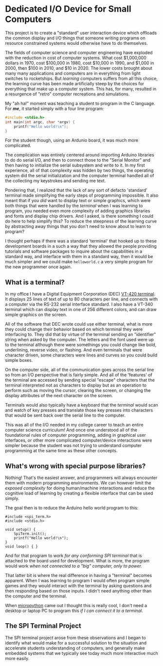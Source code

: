 Dedicated I/O Device for Small Computers
========================================

This project is to create a "standard" user interaction device which offloads the
common display and I/O things that someone writing programs on resource constrained
systems would otherwise have to do themselves.

The fields of computer science and computer engineering have exploded with the
reduction in cost of computer systems. What cost $1,000,000 dollars in 1970, cost
$100,000 in 1980, cost $10,000 in 1990, and $1,000 in 2000, then $100 in 2010,
and $10 in 2020. The lower costs brought about many many applications and computers
are in everything from light switches to rocketships. But _learning_ computers
suffers from all this choice, the learning curve has been made artificially steep
by the choices for everything that make up a computer system. This has, for many,
resulted in a resurgence of "retro" computer recreations and simulations.

My "ah ha!" moment was teaching a student to program in the C language. For **_me_**,
it started simply with a four line program:
```C
#include <stdio.h>
int main(int argc, char *argv) {
    printf("Hello world!\n");
}
```
For the student though, using an Ardunio board, it was much more complicated.

The complication was entirely centered around importing Arduino libraries to do
do serial I/O, and then to connect those to the "Serial Monitor" and then having to
initialize the serial subsystem and write to it. In my first experience, all of that
complexity was hidden by two things, the operating system did the serial initialization
and the computer terminal handled all of the collecting my keystrokes and sending me
text.

Pondering that, I realized that the lack of any sort of defacto 'standard' terminal
made simplifying the early steps of programming impossible. It also meant that if you
_did_ want to display text or simple graphics, which were both things that were handled
by the _terminal_ when I was learning to program, you needed even more complexity of
adding graphics libraries and fonts and display chip drivers. And I asked, is there
something I could do here to help simplify this? To reduce the steepness of the learning
curve by abstracting away things that you don't need to know about to learn to program?

I thought perhaps if there was a standard 'terminal' that hooked up to these development
boards in a such a way that they allowed the people providing tutorials and software
packages to inquire about the capabilities in a standard way, and interface with them
in a standard way, then it would be much simpler and we could make `helloworld.c` a
very simple program for the new programmer once again.

## What is a terminal?

In my office I have a Digital Equipment Corporation (DEC) [VT-420 terminal](https://en.wikipedia.org/wiki/VT420).
It displays 25 lines of text of up to 80 characters per line, and connects with a computer via the
RS-232 serial interface standard. I also have a VT-340 terminal which can display
text in one of 256 different colors, and can draw simple graphics on the screen.

All of the software that DEC wrote could use either terminal, what is more they could change their behavior
based on which terminal they were interfacing to. They did that by virtue of the terminal sending an
"identifier" string when asked by the computer. The letters and the font used were up to the terminal
although there were somethings you could change like bold, underlining, reverse video, or flashing. And
even terminals that were character driven, some characters were lines and curves so you could build simple
boxes. 

On the computer side, all of the communication goes across the serial line so from an I/O perspective that
is fairly simple. And all of the 'features' of the terminal are accessed by sending special "escape" characters
that the  terminal interpreted not as characters to display but as an operation to perform such as moving
the cursor, clearing the screen, or changing the display attributes of the next character on the screen.

Terminals would also typically have a keyboard that the _terminal_ would scan and watch of key presses and
translate those key presses into characters that would be sent back over the serial line to the computer.

This was all of the I/O needed in my college career to teach an entire computer science curriculum! And
once one understood all of the foundational rules of computer programming, adding in graphical user
interfaces, or other more complicated computer/device interactions were simpler because the student
was not trying to understand computer programming at the same time as these other concepts.

## What's wrong with special purpose libraries?

Nothing! That's the easiest answer, and programmers will always encounter them with modern programming
environments. We can however limit the _exposed complexity_ for doing human/machine interactions and
reduce the cognitive load of learning by creating a flexible interface that can be used simply.

The goal then is to reduce the Arduino hello world program to this:

```
#include <spi_term.h>
#include <stdio.h>

void setup() {
    SpiTerm.init();
    printf("Hello world!\n");
}
void loop() { }
```

And for that program to work _for any conforming SPI terminal_ that is attached to the board used
for development. What is more, the program would work _when not connected to a "big" computer, only to power._

That latter bit is where the real difference in having a "terminal" becomes apparent. When I was learning
to program I would often program simple games and they would interact with the terminal by asking questions
and then responding based on those inputs. I didn't need anything other than the computer and the terminal.

When [micropython](https://micropython.org/) came out I thought this is really cool, I don't need a desktop
or laptop PC to program this _if I can connect it to a terminal_. 

## The SPI Terminal Project

The SPI terminal project arose from these observations and I began to identify what would make for a successful
solution to the situation and accelerate students understanding of computers, and generally make embedded systems
that we typically see today much more interactive much more easily.

